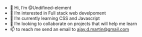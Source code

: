 - 👋 Hi, I’m @Undifined-element
- 👀 I’m interested in Full stack web develpoment
- 🌱 I’m currently learning CSS and Javascript
- 💞️ I’m looking to collaborate on projects that will help me learn 
- 📫 to reach me send an email to ajay.d.martin@gmail.com

<!---
Undifined-element/Undifined-element is a ✨ special ✨ repository because its `README.md` (this file) appears on your GitHub profile.
You can click the Preview link to take a look at your changes.
--->
